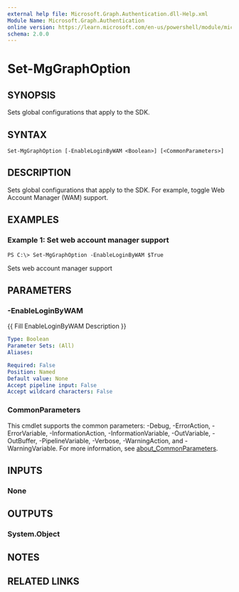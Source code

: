 ```yaml
---
external help file: Microsoft.Graph.Authentication.dll-Help.xml
Module Name: Microsoft.Graph.Authentication
online version: https://learn.microsoft.com/en-us/powershell/module/microsoft.graph.authentication/set-mgenvironment
schema: 2.0.0
---
```


# Set-MgGraphOption

## SYNOPSIS
Sets global configurations that apply to the SDK.

## SYNTAX

```
Set-MgGraphOption [-EnableLoginByWAM <Boolean>] [<CommonParameters>]
```

## DESCRIPTION
Sets global configurations that apply to the SDK.
For example, toggle Web Account Manager (WAM) support.

## EXAMPLES

### Example 1: Set web account manager support
```
PS C:\> Set-MgGraphOption -EnableLoginByWAM $True
```

Sets web account manager support

## PARAMETERS

### -EnableLoginByWAM
{{ Fill EnableLoginByWAM Description }}

```yaml
Type: Boolean
Parameter Sets: (All)
Aliases:

Required: False
Position: Named
Default value: None
Accept pipeline input: False
Accept wildcard characters: False
```

### CommonParameters
This cmdlet supports the common parameters: -Debug, -ErrorAction, -ErrorVariable, -InformationAction, -InformationVariable, -OutVariable, -OutBuffer, -PipelineVariable, -Verbose, -WarningAction, and -WarningVariable. For more information, see [about_CommonParameters](http://go.microsoft.com/fwlink/?LinkID=113216).

## INPUTS

### None
## OUTPUTS

### System.Object
## NOTES

## RELATED LINKS
